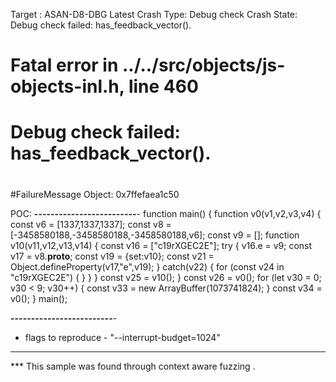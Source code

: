 Target : ASAN-D8-DBG Latest
Crash Type: Debug check 
Crash State: Debug check failed: has_feedback_vector().

#
# Fatal error in ../../src/objects/js-objects-inl.h, line 460
# Debug check failed: has_feedback_vector().
#
#
#
#FailureMessage Object: 0x7ffefaea1c50

POC:
<b>-------------------------</b>-
function main() {
function v0(v1,v2,v3,v4) {
    const v6 = [1337,1337,1337];
    const v8 = [-3458580188,-3458580188,-3458580188,v6];
    const v9 = [];
    function v10(v11,v12,v13,v14) {
        const v16 = ["c19rXGEC2E"];
        try {
            v16.e = v9;
            const v17 = v8.__proto__;
            const v19 = {set:v10};
            const v21 = Object.defineProperty(v17,"e",v19);
        } catch(v22) {
            for (const v24 in "c19rXGEC2E") {
            }
        }
    }
    const v25 = v10();
}
const v26 = v0();
for (let v30 = 0; v30 < 9; v30++) {
    const v33 = new ArrayBuffer(1073741824);
}
const v34 = v0();
}
main();

<b>-------------------------</b>-

* flags to reproduce -   "--interrupt-budget=1024"

----
*** This sample was found through context aware fuzzing .
